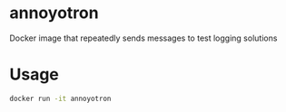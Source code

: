 # annoyotron
Docker image that repeatedly sends messages to test logging solutions


# Usage
```bash
docker run -it annoyotron
```
